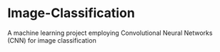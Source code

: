 # Image-Classification
A machine learning project employing Convolutional Neural Networks (CNN) for image classification
